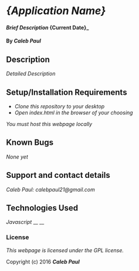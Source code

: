 # _{Application Name}_

#### _Brief Description_ {Current Date}_

#### By _**Caleb Paul**_

## Description

_Detailed Description_

## Setup/Installation Requirements

* _Clone this repository to your desktop_
* _Open index.html in the browser of your choosing_

_You must host this webpage locally_

## Known Bugs

_None yet_

## Support and contact details

_Caleb Paul: calebpaul21@gmail.com_

## Technologies Used

_Javascript_
__
__

### License

*This webpage is licensed under the GPL license.*

Copyright (c) 2016 **_Caleb Paul_**
